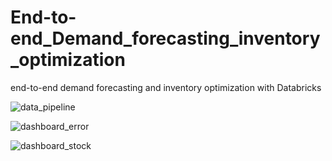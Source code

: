 # End-to-end_Demand_forecasting_inventory_optimization
end-to-end demand forecasting and inventory optimization with Databricks

![data_pipeline](https://github.com/user-attachments/assets/ce0fcb05-0ac5-44b0-a803-21bdac7acf83)

![dashboard_error](https://github.com/user-attachments/assets/6b34453a-3ef5-486b-a77d-8b8b3a64ff37)


![dashboard_stock](https://github.com/user-attachments/assets/43fb0503-5a7a-4554-9dd8-b4e9fe186f5e)
